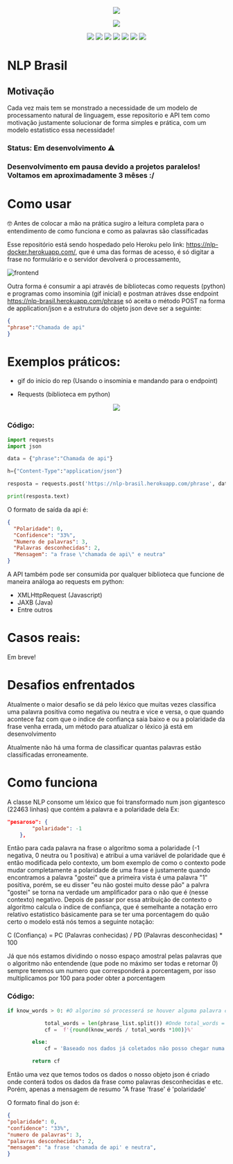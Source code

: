 <p align="center">
  <img src="https://user-images.githubusercontent.com/63745733/120118412-cc1acc80-c168-11eb-9655-e5c6d8aef02d.gif">
</p>

<p align="center">
  <img src="https://user-images.githubusercontent.com/63745733/120118443-ec4a8b80-c168-11eb-9369-a2ac4bb30ba7.png">
</p>

<p align="center">
  <img src="https://sonarcloud.io/api/project_badges/measure?project=EliasOlie_NLP&metric=alert_status">
  <img src="https://sonarcloud.io/api/project_badges/measure?project=EliasOlie_NLP&metric=sqale_rating">
  <img src="https://sonarcloud.io/api/project_badges/measure?project=EliasOlie_NLP&metric=reliability_rating">
  <img src="https://sonarcloud.io/api/project_badges/measure?project=EliasOlie_NLP&metric=security_rating">
  <img src="https://sonarcloud.io/api/project_badges/measure?project=EliasOlie_NLP&metric=sqale_index">
  <img src="https://sonarcloud.io/api/project_badges/measure?project=EliasOlie_NLP&metric=code_smells">
  <img src="https://sonarcloud.io/api/project_badges/measure?project=EliasOlie_NLP&metric=vulnerabilities">
</p>

<h1>NLP Brasil</h1>

## Motivação

Cada vez mais tem se monstrado a necessidade de um modelo de processamento natural de linguagem, esse repositorio e API tem como motivação
justamente solucionar de forma simples e prática, com um modelo estatistico essa necessidade!

### Status: Em desenvolvimento ⚠
### Desenvolvimento em pausa devido a projetos paralelos! Voltamos em aproximadamente 3 mêses :/

# Como usar

🤓 Antes de colocar a mão na prática sugiro a leitura completa para o entendimento de como funciona e como as palavras são classificadas

Esse repositório está sendo hospedado pelo Heroku pelo link: https://nlp-docker.herokuapp.com/, que é uma das formas de acesso, é só digitar a frase no formulário e o servidor devolverá o processamento,

![frontend](https://user-images.githubusercontent.com/63745733/124396658-39c69500-dce1-11eb-810d-61c163b911ff.png)


Outra forma é consumir a api através de bibliotecas como requests (python) e programas como insominia (gif inicial) e postman atráves
dsse endpoint https://nlp-brasil.herokuapp.com/phrase só aceita o método POST na forma de application/json e a estrutura do objeto json deve ser a seguinte:

```json
{
"phrase":"Chamada de api"
}
```

# Exemplos práticos:

* gif do inicio do rep (Usando o insominia e mandando para o endpoint)

* Requests (biblioteca em python) 

<p align="center">
  <img src="https://user-images.githubusercontent.com/63745733/120118781-ab537680-c16a-11eb-8a61-d49681a8a93f.gif">
</p>

### Código:

```python
import requests
import json

data = {"phrase":"Chamada de api"}

h={"Content-Type":"application/json"}

resposta = requests.post('https://nlp-brasil.herokuapp.com/phrase', data=json.dumps(data), headers=h,verify=True)

print(resposta.text)
```
O formato de saída da api é:


```json
{
  "Polaridade": 0,
  "Confidence": "33%",
  "Numero de palavras": 3,
  "Palavras desconhecidas": 2,
  "Mensagem": "a frase \"chamada de api\" e neutra"
}
```

A API também pode ser consumida por qualquer biblioteca que funcione de maneira análoga ao requests em python:

*  XMLHttpRequest (Javascript)
* JAXB (Java)
* Entre outros

# Casos reais:

Em breve!

# Desafios enfrentados

Atualmente o maior desafio se dá pelo léxico que muitas vezes classifica uma palavra positiva como negativa ou neutra e vice e versa, o que quando acontece faz com que 
o indice de confiança saia baixo e ou a polaridade da frase venha errada, um método para atualizar o léxico já está em desenvolvimento

Atualmente não há uma forma de classificar quantas palavras estão classificadas erroneamente.


# Como funciona

A classe NLP consome um léxico que foi transformado num json gigantesco (22463 linhas) que contém a palavra e a polaridade dela Ex:

```json
"pesaroso": {
        "polaridade": -1
    },
```
Então para cada palavra na frase o algoritmo soma a polaridade (-1 negativa, 0 neutra ou 1 positiva) e atribui a uma variável de polaridade que é então modificada pelo 
contexto, um bom exemplo de como o contexto pode mudar completamente a polaridade de uma frase é justamente quando encontramos a palavra "gostei" que a primeira 
vista é uma palavra "1" positiva, porém, se eu disser "eu não gostei muito desse pão" a palvra "gostei" se torna na verdade um amplificador para o não que é (nesse contexto)
negativo.
Depois de passar por essa atribuição de contexto o algoritmo calcula o indice de confiança, que é semelhante a notação erro relativo estatistico
básicamente para se ter uma porcentagem do quão certo o modelo está nós temos a seguinte notação:

C (Confiança) = PC (Palavras conhecidas) / PD (Palavras desconhecidas) * 100

Já que nós estamos dividindo o nosso espaço amostral pelas palavras que o algoritmo não entendende (que pode no máximo ser todas e retornar 0) sempre teremos
um numero que corresponderá a porcentagem, por isso multiplicamos por 100 para poder obter a porcentagem

### Código:

```python
if know_words > 0: #O algorimo só processerá se houver alguma palavra conhecida caso o contrário receberemos 0 (0/1)

            total_words = len(phrase_list.split()) #Onde total_words = PC, cf = C e know_words = PC 
            cf =  f'{round(know_words / total_words *100)}%'

        else:
            cf = 'Baseado nos dados já coletados não posso chegar numa conclusão precisa' #Caso não haja palavras conhecidas

        return cf
```
Então uma vez que temos todos os dados o nosso objeto json é criado onde conterá todos os dados da frase como palavras desconhecidas e etc. Porém, apenas
a mensagem de resumo "A frase 'frase' é 'polaridade'

O formato final do json é:

```json
{
"polaridade": 0,
"confidence": "33%",
"numero de palavras": 3,
"palavras desconhecidas": 2,
"mensagem": "a frase 'chamada de api' e neutra", 
}
```
